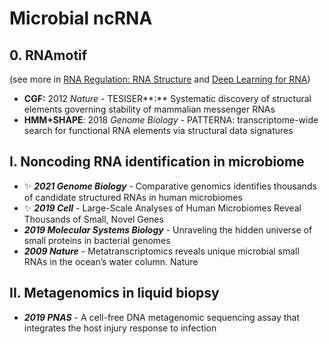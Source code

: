# Microbial ncRNA

## 0. **RNAmotif**

&#x20; (see more in [RNA Regulation: RNA Structure](rna-structure.md) and [Deep Learning for RNA](../ai/deep-learning-for-rna.md))

* **CGF:** 2012 _Nature_  - TESISER**:** Systematic discovery of structural elements governing stability of mammalian messenger RNAs
* **HMM+SHAPE**: 2018 _Genome Biology_ - PATTERNA: transcriptome-wide search for functional RNA elements via structural data signatures

## I. Noncoding RNA identification in microbiome

* ✨ _**2021 Genome Biology**_ - Comparative genomics identifies thousands of candidate structured RNAs in human microbiomes
* ✨ _**2019 Cell**_ - Large-Scale Analyses of Human Microbiomes Reveal Thousands of Small, Novel Genes
* _**2019 Molecular Systems Biology**_ - Unraveling the hidden universe of small proteins in bacterial genomes
* _**2009 Nature**_ - Metatranscriptomics reveals unique microbial small RNAs in the ocean’s water column. Nature

## **II. Metagenomics in liquid biopsy**

* _**2019 PNAS**_ -  A cell-free DNA metagenomic sequencing assay that integrates the host injury response to infection

